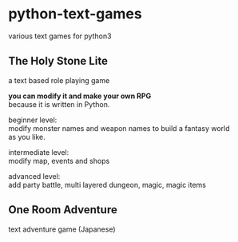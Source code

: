 # python-text-games
various text games for python3

## The Holy Stone Lite
a text based role playing game

**you can modify it and make your own RPG**<br />
because it is written in Python.

beginner level:<br />
modify monster names and weapon names to build a fantasy world<br />
as you like.<br />

intermediate level:<br />
modify map, events and shops

advanced level:<br />
add party battle, multi layered dungeon, magic, magic items

## One Room Adventure
text adventure game (Japanese)
